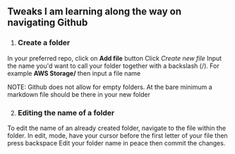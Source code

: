 ## Tweaks I am learning along the way on navigating Github
1. ### Create a folder
In your preferred repo, click on **Add file** button
Click *Create new file*
Input the name you'd want to call your folder together with a backslash (/). For example **AWS Storage/** then input a file name

NOTE: Github does not allow for empty folders. At the bare minimum a markdown file should be there in your new folder

2. ### Editing the name of a folder
To edit the name of an already created folder, navigate to the file within the folder.
In edit, mode, have your cursor before the first letter of your file then press backspace
Edit your folder name in peace then commit the changes.
